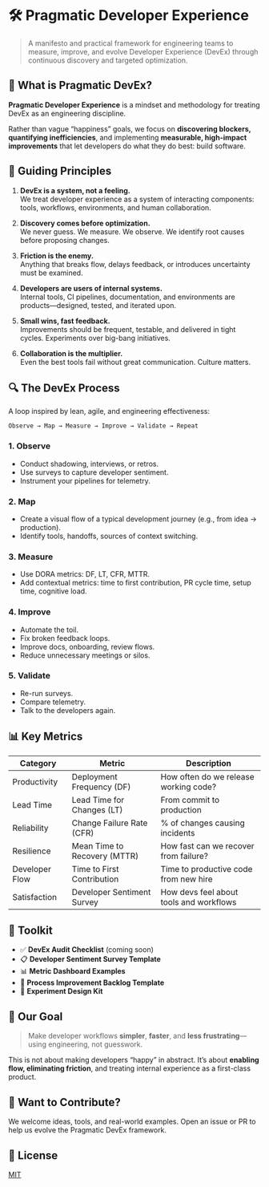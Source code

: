# 🛠️ Pragmatic Developer Experience

> A manifesto and practical framework for engineering teams to measure, improve, and evolve Developer Experience (DevEx) through continuous discovery and targeted optimization.

## 🚀 What is Pragmatic DevEx?

**Pragmatic Developer Experience** is a mindset and methodology for treating DevEx as an engineering discipline.

Rather than vague “happiness” goals, we focus on **discovering blockers, quantifying inefficiencies**, and implementing **measurable, high-impact improvements** that let developers do what they do best: build software.

## 🎯 Guiding Principles

1. **DevEx is a system, not a feeling.**  
   We treat developer experience as a system of interacting components: tools, workflows, environments, and human collaboration.

2. **Discovery comes before optimization.**  
   We never guess. We measure. We observe. We identify root causes before proposing changes.

3. **Friction is the enemy.**  
   Anything that breaks flow, delays feedback, or introduces uncertainty must be examined.

4. **Developers are users of internal systems.**  
   Internal tools, CI pipelines, documentation, and environments are products—designed, tested, and iterated upon.

5. **Small wins, fast feedback.**  
   Improvements should be frequent, testable, and delivered in tight cycles. Experiments over big-bang initiatives.

6. **Collaboration is the multiplier.**  
   Even the best tools fail without great communication. Culture matters.

## 🔍 The DevEx Process

A loop inspired by lean, agile, and engineering effectiveness:

```
Observe → Map → Measure → Improve → Validate → Repeat
```

### 1. Observe
- Conduct shadowing, interviews, or retros.
- Use surveys to capture developer sentiment.
- Instrument your pipelines for telemetry.

### 2. Map
- Create a visual flow of a typical development journey (e.g., from idea → production).
- Identify tools, handoffs, sources of context switching.

### 3. Measure
- Use DORA metrics: DF, LT, CFR, MTTR.
- Add contextual metrics: time to first contribution, PR cycle time, setup time, cognitive load.

### 4. Improve
- Automate the toil.
- Fix broken feedback loops.
- Improve docs, onboarding, review flows.
- Reduce unnecessary meetings or silos.

### 5. Validate
- Re-run surveys.
- Compare telemetry.
- Talk to the developers again.

## 📊 Key Metrics

| Category        | Metric                         | Description                                 |
|----------------|---------------------------------|---------------------------------------------|
| Productivity    | Deployment Frequency (DF)       | How often do we release working code?       |
| Lead Time       | Lead Time for Changes (LT)      | From commit to production                   |
| Reliability     | Change Failure Rate (CFR)       | % of changes causing incidents              |
| Resilience      | Mean Time to Recovery (MTTR)    | How fast can we recover from failure?       |
| Developer Flow  | Time to First Contribution      | Time to productive code from new hire       |
| Satisfaction    | Developer Sentiment Survey      | How devs feel about tools and workflows     |

## 🧰 Toolkit

- ✅ **DevEx Audit Checklist** (coming soon)
- 📋 **Developer Sentiment Survey Template**
- 📊 **Metric Dashboard Examples**
- 🔄 **Process Improvement Backlog Template**
- 🧪 **Experiment Design Kit**

## 🧭 Our Goal

> Make developer workflows **simpler**, **faster**, and **less frustrating**—using engineering, not guesswork.

This is not about making developers “happy” in abstract. It’s about **enabling flow, eliminating friction**, and treating internal experience as a first-class product.

## 💬 Want to Contribute?

We welcome ideas, tools, and real-world examples. Open an issue or PR to help us evolve the Pragmatic DevEx framework.

## 📄 License

[MIT](./LICENSE)
